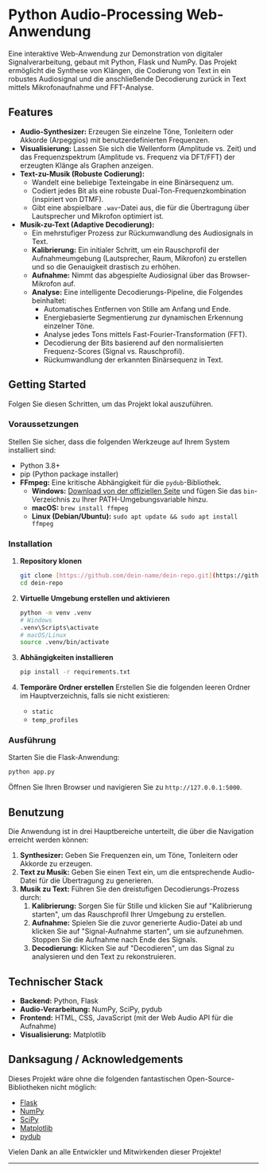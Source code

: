 # Python Audio-Processing Web-Anwendung

Eine interaktive Web-Anwendung zur Demonstration von digitaler Signalverarbeitung, gebaut mit Python, Flask und NumPy. Das Projekt ermöglicht die Synthese von Klängen, die Codierung von Text in ein robustes Audiosignal und die anschließende Decodierung zurück in Text mittels Mikrofonaufnahme und FFT-Analyse.

## Features

-   **Audio-Synthesizer:** Erzeugen Sie einzelne Töne, Tonleitern oder Akkorde (Arpeggios) mit benutzerdefinierten Frequenzen.
-   **Visualisierung:** Lassen Sie sich die Wellenform (Amplitude vs. Zeit) und das Frequenzspektrum (Amplitude vs. Frequenz via DFT/FFT) der erzeugten Klänge als Graphen anzeigen.
-   **Text-zu-Musik (Robuste Codierung):**
    -   Wandelt eine beliebige Texteingabe in eine Binärsequenz um.
    -   Codiert jedes Bit als eine robuste Dual-Ton-Frequenzkombination (inspiriert von DTMF).
    -   Gibt eine abspielbare `.wav`-Datei aus, die für die Übertragung über Lautsprecher und Mikrofon optimiert ist.
-   **Musik-zu-Text (Adaptive Decodierung):**
    -   Ein mehrstufiger Prozess zur Rückumwandlung des Audiosignals in Text.
    -   **Kalibrierung:** Ein initialer Schritt, um ein Rauschprofil der Aufnahmeumgebung (Lautsprecher, Raum, Mikrofon) zu erstellen und so die Genauigkeit drastisch zu erhöhen.
    -   **Aufnahme:** Nimmt das abgespielte Audiosignal über das Browser-Mikrofon auf.
    -   **Analyse:** Eine intelligente Decodierungs-Pipeline, die Folgendes beinhaltet:
        -   Automatisches Entfernen von Stille am Anfang und Ende.
        -   Energiebasierte Segmentierung zur dynamischen Erkennung einzelner Töne.
        -   Analyse jedes Tons mittels Fast-Fourier-Transformation (FFT).
        -   Decodierung der Bits basierend auf den normalisierten Frequenz-Scores (Signal vs. Rauschprofil).
        -   Rückumwandlung der erkannten Binärsequenz in Text.

## Getting Started

Folgen Sie diesen Schritten, um das Projekt lokal auszuführen.

### Voraussetzungen

Stellen Sie sicher, dass die folgenden Werkzeuge auf Ihrem System installiert sind:

-   Python 3.8+
-   pip (Python package installer)
-   **FFmpeg:** Eine kritische Abhängigkeit für die `pydub`-Bibliothek.
    -   **Windows:** [Download von der offiziellen Seite](https://ffmpeg.org/download.html) und fügen Sie das `bin`-Verzeichnis zu Ihrer PATH-Umgebungsvariable hinzu.
    -   **macOS:** `brew install ffmpeg`
    -   **Linux (Debian/Ubuntu):** `sudo apt update && sudo apt install ffmpeg`

### Installation

1.  **Repository klonen**
    ```sh
    git clone [https://github.com/dein-name/dein-repo.git](https://github.com/dein-name/dein-repo.git)
    cd dein-repo
    ```

2.  **Virtuelle Umgebung erstellen und aktivieren**
    ```sh
    python -m venv .venv
    # Windows
    .venv\Scripts\activate
    # macOS/Linux
    source .venv/bin/activate
    ```

3.  **Abhängigkeiten installieren**
    ```sh
    pip install -r requirements.txt
    ```

4.  **Temporäre Ordner erstellen**
    Erstellen Sie die folgenden leeren Ordner im Hauptverzeichnis, falls sie nicht existieren:
    -   `static`
    -   `temp_profiles`

### Ausführung

Starten Sie die Flask-Anwendung:
```sh
python app.py
```
Öffnen Sie Ihren Browser und navigieren Sie zu `http://127.0.0.1:5000`.

## Benutzung

Die Anwendung ist in drei Hauptbereiche unterteilt, die über die Navigation erreicht werden können:

1.  **Synthesizer:** Geben Sie Frequenzen ein, um Töne, Tonleitern oder Akkorde zu erzeugen.
2.  **Text zu Musik:** Geben Sie einen Text ein, um die entsprechende Audio-Datei für die Übertragung zu generieren.
3.  **Musik zu Text:** Führen Sie den dreistufigen Decodierungs-Prozess durch:
    1.  **Kalibrierung:** Sorgen Sie für Stille und klicken Sie auf "Kalibrierung starten", um das Rauschprofil Ihrer Umgebung zu erstellen.
    2.  **Aufnahme:** Spielen Sie die zuvor generierte Audio-Datei ab und klicken Sie auf "Signal-Aufnahme starten", um sie aufzunehmen. Stoppen Sie die Aufnahme nach Ende des Signals.
    3.  **Decodierung:** Klicken Sie auf "Decodieren", um das Signal zu analysieren und den Text zu rekonstruieren.

## Technischer Stack

-   **Backend:** Python, Flask
-   **Audio-Verarbeitung:** NumPy, SciPy, pydub
-   **Frontend:** HTML, CSS, JavaScript (mit der Web Audio API für die Aufnahme)
-   **Visualisierung:** Matplotlib

## Danksagung / Acknowledgements

Dieses Projekt wäre ohne die folgenden fantastischen Open-Source-Bibliotheken nicht möglich:

- [Flask](https://flask.palletsprojects.com/en/stable/)
- [NumPy](https://numpy.org/)
- [SciPy](https://scipy.org/)
- [Matplotlib](https://matplotlib.org/)
- [pydub](https://github.com/jiaaro/pydub)

Vielen Dank an alle Entwickler und Mitwirkenden dieser Projekte!

---
